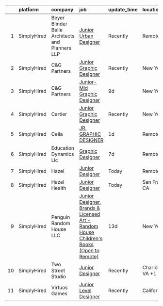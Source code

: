 

|    | platform    | company                                         | job                                                                                                                                                                                                 | update_time   | location                        |
|---:|:------------|:------------------------------------------------|:----------------------------------------------------------------------------------------------------------------------------------------------------------------------------------------------------|:--------------|:--------------------------------|
|  1 | SimplyHired | Beyer Blinder Belle Architects and Planners LLP | [Junior Urban Designer](https://www.simplyhired.com/job/MvPx4V_QEXdqp3H4ogV55d6Ax_yT7RcxKPg1ok-CiqTWtOHI1bwHaQ?q=junior+designer)                                                                   | Recently      | Remote                          |
|  2 | SimplyHired | C&G Partners                                    | [Junior Graphic Designer](https://www.simplyhired.com/job/--Kt3f7O6o0wpLp0OKww92MR8GEyr5WK-tcoSe7AomhV3_aqNPINjA?q=junior+designer)                                                                 | Recently      | New York, NY                    |
|  3 | SimplyHired | C&G Partners                                    | [Junior-Mid Graphic Designer](https://www.simplyhired.com/job/Y4z8wVjB0iuIzqYho_LMdbYXiE5lGKW63O0vdwZQfAB0cyS_IsE7LA?q=junior+designer)                                                             | 9d            | New York, NY                    |
|  4 | SimplyHired | Cartier                                         | [Junior Graphic Designer](https://www.simplyhired.com/job/Qm1Kb11VCsWCNhaiEfDfuwO5qfPCM6pUTz3Hm0dfAnpCgbFAx_hCjA?q=junior+designer)                                                                 | Recently      | New York, NY                    |
|  5 | SimplyHired | Cella                                           | [JR. GRAPHIC DESIGNER](https://www.simplyhired.com/job/ZCidK_4gJpriGlko_AQmTKnyV8pasUVWYcG1GUkpdZt1StbCtO9tcw?q=junior+designer)                                                                    | 1d            | Remote                          |
|  6 | SimplyHired | Education Dynamics Llc                          | [Graphic Designer](https://www.simplyhired.com/job/Om3yykMqQ-pcdD9F_x3sNum30ZQgsU3mff-N29Z0VOLfReEcI83EVQ?q=junior+designer)                                                                        | 7d            | Remote                          |
|  7 | SimplyHired | Hazel                                           | [Junior Designer](https://www.simplyhired.com/job/PCP5PgAl8NAPu7HjLmRJvA9nIW1PsReWPHN-0pxA0ucz2LfN5ibztw?q=junior+designer)                                                                         | Today         | Remote                          |
|  8 | SimplyHired | Hazel Health                                    | [Junior Designer](https://www.simplyhired.com/job/Y2hTxSmpYUn6jORTPZlIjSqMGFmqvoMS68IHxNSA3coVSEbtXQYiqA?q=junior+designer)                                                                         | Today         | San Francisco, CA               |
|  9 | SimplyHired | Penguin Random House LLC                        | [Junior Designer, Brands & Licensed Art - Random House Children's Books (Open to Remote)](https://www.simplyhired.com/job/gH3waUaaEZWiJ28DEHFm7xKrgWmuMXpgd-FdbKc3X12hyKTLyKUXBQ?q=junior+designer) | 13d           | New York, NY                    |
| 10 | SimplyHired | Two Street Studio                               | [Junior Designer](https://www.simplyhired.com/job/EVxzFT7eQy3h8xe8K8b-Q3ZkqGOs91tWjxglvy6Bc7m_6Dqk6mohKg?q=junior+designer)                                                                         | Recently      | Charlottesville, VA +1 location |
| 11 | SimplyHired | Virtuos Games                                   | [Junior Level Designer](https://www.simplyhired.com/job/MJF3BTXnIN5WFDFp1sagIJKhJ4tTPe0BfBZOunYzQeRF0q3QjL14sA?q=junior+designer)                                                                   | Recently      | California                      |